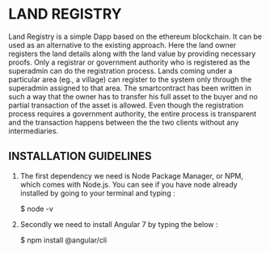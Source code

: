 # LAND REGISTRY

Land Registry is a simple Dapp based on the ethereum blockchain. It can be used as an alternative to the existing approach. Here the land owner registers the land details along with the land value by providing necessary proofs. Only a registrar or government authority who is registered as the superadmin can do the registration process. Lands coming under a particular area (eg., a village) can register to the system only through the superadmin assigned to that area. The smartcontract has been written in such a way that the owner has to transfer
his full asset to the buyer and no partial transaction of the asset is allowed. Even though the registration process requires a government authority, the entire process is transparent and the transaction happens between the the two clients without any intermediaries.

## INSTALLATION GUIDELINES

1. The first dependency we need is Node Package Manager, or NPM, which
comes with Node.js. You can see if you have node already installed by
going to your terminal and typing :

    $ node -v
    
2. Secondly we need to install Angular 7 by typing the below :

    $ npm install @angular/cli

